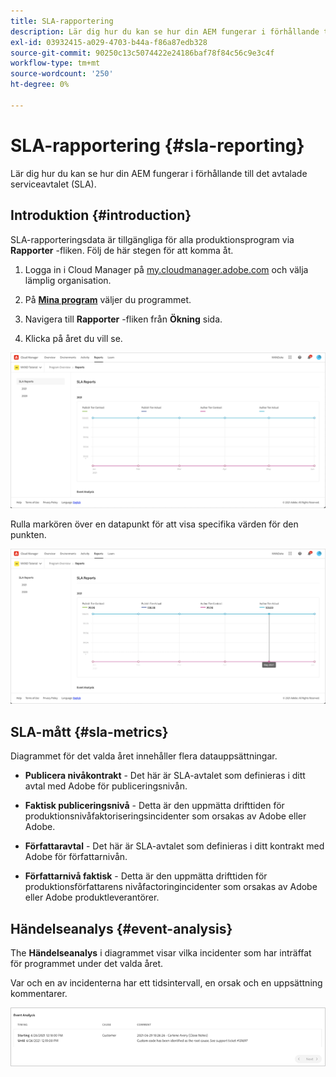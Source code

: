 ```yaml
---
title: SLA-rapportering
description: Lär dig hur du kan se hur din AEM fungerar i förhållande till det avtalade serviceavtalet (SLA).
exl-id: 03932415-a029-4703-b44a-f86a87edb328
source-git-commit: 90250c13c5074422e24186baf78f84c56c9e3c4f
workflow-type: tm+mt
source-wordcount: '250'
ht-degree: 0%

---
```



# SLA-rapportering {#sla-reporting}

Lär dig hur du kan se hur din AEM fungerar i förhållande till det avtalade serviceavtalet (SLA).

## Introduktion {#introduction}

SLA-rapporteringsdata är tillgängliga för alla produktionsprogram via **Rapporter** -fliken. Följ de här stegen för att komma åt.

1. Logga in i Cloud Manager på [my.cloudmanager.adobe.com](https://my.cloudmanager.adobe.com/) och välja lämplig organisation.

1. På **[Mina program](/help/implementing/cloud-manager/getting-access-to-aem-in-cloud/editing-programs.md#my-programs)** väljer du programmet.

1. Navigera till **Rapporter** -fliken från **Ökning** sida.

1. Klicka på året du vill se.

![Exempel på SLA-diagram](assets/sla-reporting-1.png)

Rulla markören över en datapunkt för att visa specifika värden för den punkten.

![Visa detaljerade data](assets/sla-reporting-b.png)

## SLA-mått {#sla-metrics}

Diagrammet för det valda året innehåller flera datauppsättningar.

* **Publicera nivåkontrakt** - Det här är SLA-avtalet som definieras i ditt avtal med Adobe för publiceringsnivån.

* **Faktisk publiceringsnivå** - Detta är den uppmätta drifttiden för produktionsnivåfaktoriseringsincidenter som orsakas av Adobe eller Adobe.

* **Författaravtal** - Det här är SLA-avtalet som definieras i ditt kontrakt med Adobe för författarnivån.

* **Författarnivå faktisk** - Detta är den uppmätta drifttiden för produktionsförfattarens nivåfactoringincidenter som orsakas av Adobe eller Adobe produktleverantörer.

## Händelseanalys {#event-analysis}

The **Händelseanalys** i diagrammet visar vilka incidenter som har inträffat för programmet under det valda året.

Var och en av incidenterna har ett tidsintervall, en orsak och en uppsättning kommentarer.

![Exempel på händelseanalys](assets/sla-reporting-c.png)
